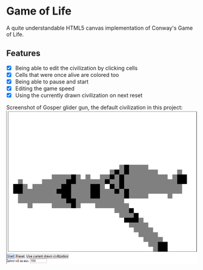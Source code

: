 # Game of Life
A quite understandable HTML5 canvas implementation of Conway's Game of Life.

## Features
- [x] Being able to edit the civilization by clicking cells
- [x] Cells that were once alive are colored too
- [x] Being able to pause and start
- [x] Editing the game speed
- [x] Using the currently drawn civilization on next reset

Screenshot of Gosper glider gun, the default civilization in this project:
![Screenshot of Gospers glider gun visualization with this projects code](/screenshot.png?raw=true)
